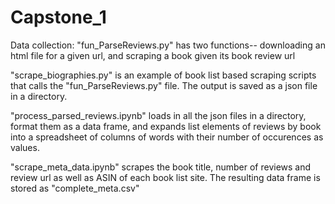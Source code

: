 # Capstone_1

Data collection:
"fun_ParseReviews.py" has two functions-- downloading an html file for a given url, and scraping a book given its book review url

"scrape_biographies.py" is an example of book list based scraping scripts that calls the "fun_ParseReviews.py" file.
The output is saved as a json file in a directory.

"process_parsed_reviews.ipynb" loads in all the json files in a directory, format them as a data frame, and expands list elements of reviews by book into a spreadsheet of columns of words with their number of occurences as values.

"scrape_meta_data.ipynb" scrapes the book title, number of reviews and review url as well as ASIN of each book list site.
The resulting data frame is stored as "complete_meta.csv"
